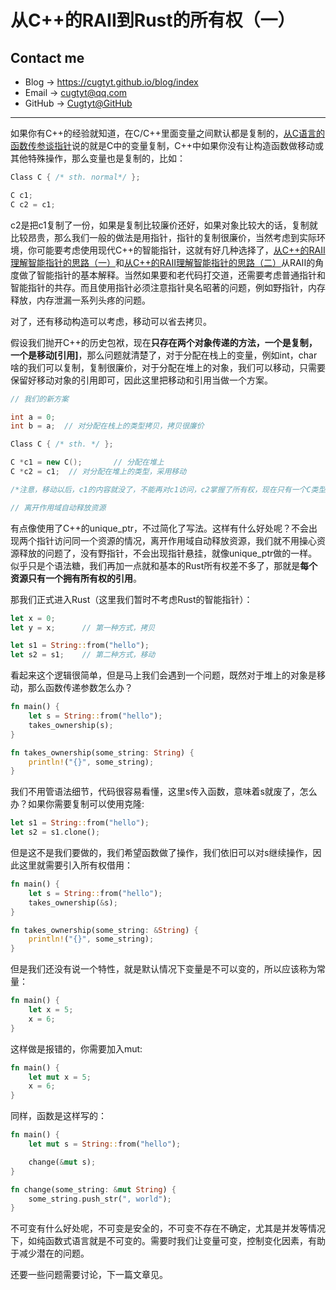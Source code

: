 # 从C++的RAII到Rust的所有权（一）

## Contact me

* Blog -> <https://cugtyt.github.io/blog/index>
* Email -> <cugtyt@qq.com>
* GitHub -> [Cugtyt@GitHub](https://github.com/Cugtyt)

---

如果你有C++的经验就知道，在C/C++里面变量之间默认都是复制的，[从C语言的函数传参谈指针](https://cugtyt.github.io/blog/2018/02191214)说的就是C中的变量复制，C++中如果你没有让构造函数做移动或其他特殊操作，那么变量也是复制的，比如：

``` c++
Class C { /* sth. normal*/ };

C c1;
C c2 = c1;
```

c2是把c1复制了一份，如果是复制比较廉价还好，如果对象比较大的话，复制就比较昂贵，那么我们一般的做法是用指针，指针的复制很廉价，当然考虑到实际环境，你可能要考虑使用现代C++的智能指针，这就有好几种选择了，[从C++的RAII理解智能指针的思路（一）](https://cugtyt.github.io/blog/2018/02132021)和[从C++的RAII理解智能指针的思路（二）](https://cugtyt.github.io/blog/2018/02191208)从RAII的角度做了智能指针的基本解释。当然如果要和老代码打交道，还需要考虑普通指针和智能指针的共存。而且使用指针必须注意指针臭名昭著的问题，例如野指针，内存释放，内存泄漏一系列头疼的问题。

对了，还有移动构造可以考虑，移动可以省去拷贝。

假设我们抛开C++的历史包袱，现在**只存在两个对象传递的方法，一个是复制，一个是移动[引用]**，那么问题就清楚了，对于分配在栈上的变量，例如int，char啥的我们可以复制，复制很廉价，对于分配在堆上的对象，我们可以移动，只需要保留好移动对象的引用即可，因此这里把移动和引用当做一个方案。

``` c++
// 我们的新方案

int a = 0;
int b = a;  // 对分配在栈上的类型拷贝，拷贝很廉价

Class C { /* sth. */ };

C *c1 = new C();       // 分配在堆上
C *c2 = c1;  // 对分配在堆上的类型，采用移动

/*注意，移动以后，c1的内容就没了，不能再对c1访问，c2掌握了所有权，现在只有一个C类型的对象*/

// 离开作用域自动释放资源
```

有点像使用了C++的unique_ptr，不过简化了写法。这样有什么好处呢？不会出现两个指针访问同一个资源的情况，离开作用域自动释放资源，我们就不用操心资源释放的问题了，没有野指针，不会出现指针悬挂，就像unique_ptr做的一样。似乎只是个语法糖，我们再加一点就和基本的Rust所有权差不多了，那就是**每个资源只有一个拥有所有权的引用**。

那我们正式进入Rust（这里我们暂时不考虑Rust的智能指针）：

``` rust
let x = 0;
let y = x;      // 第一种方式，拷贝

let s1 = String::from("hello");
let s2 = s1;    // 第二种方式，移动
```

看起来这个逻辑很简单，但是马上我们会遇到一个问题，既然对于堆上的对象是移动，那么函数传递参数怎么办？

``` rust
fn main() {
    let s = String::from("hello");  
    takes_ownership(s);
}

fn takes_ownership(some_string: String) {
    println!("{}", some_string);
}
```

我们不用管语法细节，代码很容易看懂，这里s传入函数，意味着s就废了，怎么办？如果你需要复制可以使用克隆:

``` rust
let s1 = String::from("hello");
let s2 = s1.clone();
```

但是这不是我们要做的，我们希望函数做了操作，我们依旧可以对s继续操作，因此这里就需要引入所有权借用：

``` rust
fn main() {
    let s = String::from("hello");  
    takes_ownership(&s);
}

fn takes_ownership(some_string: &String) {
    println!("{}", some_string);
}
```

但是我们还没有说一个特性，就是默认情况下变量是不可以变的，所以应该称为常量：

``` rust
fn main() {
    let x = 5;
    x = 6;
}
```

这样做是报错的，你需要加入mut:

``` rust
fn main() {
    let mut x = 5;
    x = 6;
}
```

同样，函数是这样写的：

``` rust
fn main() {
    let mut s = String::from("hello");

    change(&mut s);
}

fn change(some_string: &mut String) {
    some_string.push_str(", world");
}
```

不可变有什么好处呢，不可变是安全的，不可变不存在不确定，尤其是并发等情况下，如纯函数式语言就是不可变的。需要时我们让变量可变，控制变化因素，有助于减少潜在的问题。

还要一些问题需要讨论，下一篇文章见。